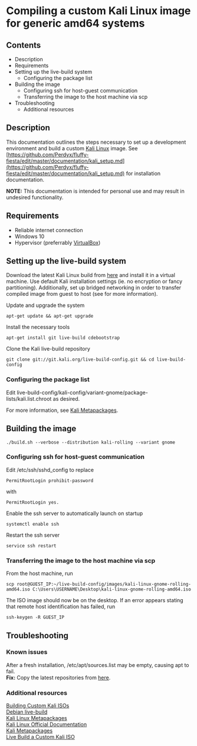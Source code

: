 # Compiling a custom Kali Linux image for generic amd64 systems

## Contents

- Description
- Requirements
- Setting up the live-build system
  - Configuring the package list
- Building the image
  - Configuring ssh for host-guest communication
  - Transferring the image to the host machine via scp
- Troubleshooting
  - Additional resources

## Description

This documentation outlines the steps necessary to set up a development environment and build a custom [Kali Linux](https://www.kali.org/) image. See [https://github.com/Perdyx/fluffy-fiesta/edit/master/documentation/kali_setup.md](https://github.com/Perdyx/fluffy-fiesta/edit/master/documentation/kali_setup.md) for installation documentation.

**NOTE:** This documentation is intended for personal use and may result in undesired functionality.

## Requirements

- Reliable internet connection
- Windows 10
- Hypervisor (preferrably [VirtualBox](https://www.virtualbox.org/))

## Setting up the live-build system

Download the latest Kali Linux build from [here](https://www.kali.org/downloads/) and install it in a virtual machine. Use default Kali installation settings (ie. no encryption or fancy partitioning). Additionally, set up bridged networking in order to transfer compiled image from guest to host (see []() for more information).

Update and upgrade the system

`apt-get update && apt-get upgrade`

Install the necessary tools

`apt-get install git live-build cdebootstrap`

Clone the Kali live-build repository

`git clone git://git.kali.org/live-build-config.git && cd live-build-config`

### Configuring the package list

Edit live-build-config/kali-config/variant-gnome/package-lists/kali.list.chroot as desired.

For more information, see [Kali Metapackages](https://tools.kali.org/kali-metapackages).

## Building the image

`./build.sh --verbose --distribution kali-rolling --variant gnome`

### Configuring ssh for host-guest communication

Edit /etc/ssh/sshd_config to replace

`PermitRootLogin prohibit-password`

with

`PermitRootLogin yes.`

Enable the ssh server to automatically launch on startup

`systemctl enable ssh`

Restart the ssh server

`service ssh restart`

### Transferring the image to the host machine via scp

From the host machine, run

`scp root@GUEST_IP:~/live-build-config/images/kali-linux-gnome-rolling-amd64.iso C:\Users\USERNAME\Desktop\kali-linux-gnome-rolling-amd64.iso`

The ISO image should now be on the desktop. If an error appears stating that remote host identification has failed, run

`ssh-keygen -R GUEST_IP`

## Troubleshooting

### Known issues

After a fresh installation, /etc/apt/sources.list may be empty, causing apt to fail.  
**Fix:** Copy the latest repositories from [here](https://docs.kali.org/general-use/kali-linux-sources-list-repositories).

### Additional resources

[Building Custom Kali ISOs](https://docs.kali.org/kali-dojo/02-mastering-live-build)  
[Debian live-build](https://manpages.debian.org/testing/live-build/live-build.7.en.html)  
[Kali Linux Metapackages](https://www.kali.org/news/kali-linux-metapackages/)  
[Kali Linux Official Documentation](https://www.kali.org/kali-linux-documentation/)  
[Kali Metapackages](https://tools.kali.org/kali-metapackages)  
[Live Build a Custom Kali ISO](https://docs.kali.org/development/live-build-a-custom-kali-iso)
